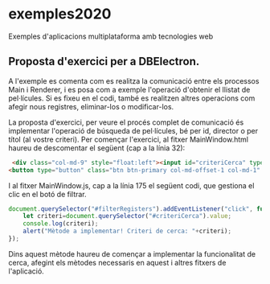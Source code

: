 # exemples2020
Exemples d'aplicacions multiplataforma amb tecnologies web

## Proposta d'exercici per a DBElectron.

A l'exemple es comenta com es realitza la comunicació entre els processos Main i Renderer, i es posa com a exemple l'operació d'obtenir el llistat de pel·lícules. Si es fixeu en el codi, també es realitzen altres operacions com afegir nous registres, eliminar-los o modificar-los.

La proposta d'exercici, per veure el procés complet de comunicació és implementar l'operació de búsqueda de pel·lícules, bé per id, director o per títol (al vostre criteri). Per començar l'exercici, al fitxer MainWindow.html haureu de descomentar el següent (cap a la línia 32):

```html
 <div class="col-md-9" style="float:left"><input id="criteriCerca" type="text" class="form-control" placeholder="Criteri" /></div>
<button type="button" class="btn btn-primary col-md-offset-1 col-md-1" id="filterRegisters">Filtra</button>
```

I al fitxer MainWindow.js, cap a la línia 175 el següent codi, que gestiona el clic en el botó de filtrar.

```js
document.querySelector("#filterRegisters").addEventListener("click", function () {
    let criteri=document.querySelector("#criteriCerca").value;
    console.log(criteri);
    alert("Mètode a implementar! Criteri de cerca: "+criteri);
});
```

Dins aquest mètode haureu de començar a implementar la funcionalitat de cerca, afegint els mètodes necessaris en aquest i altres fitxers de l'aplicació.

